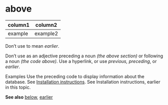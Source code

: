 ﻿# above

|column1|column2|
|---------|----|
|example| example2|

Don’t use to mean *earlier*. 

Don’t use as an adjective preceding a noun *(the above section)* or following a noun *(the code above)*. Use a hyperlink, or use *previous, preceding*, or *earlier*. 

Examples
Use the preceding code to display information about the database. 
See [Installation instructions](http://example.com/).
See Installation instructions, earlier in this topic.

**See also** [below](https://worldready.cloudapp.net/Styleguide/Read?id=2700&topicid=27393), [earlier](https://worldready.cloudapp.net/Styleguide/Read?id=2700&topicid=32559)
